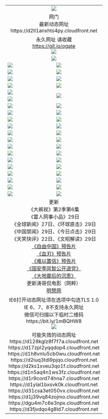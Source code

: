 ﻿<table>
  <tr></tr>
  <tr><td colspan=2 align=center><img src="https://d2ll1anxhts4py.cloudfront.net/Up/oGate.jpg" /></td></tr>
  <tr><td colspan=2 align=center>网门<br>最新动态网址
<br>https://d2ll1anxhts4py.cloudfront.net
    </td>
  </tr>
  <tr>
    <td colspan=2 align=center>永久网址 请收藏<br/><a href="https://git.io/ogate" target="_blank">https://git.io/ogate</a><br/><a href="https://d2ll1anxhts4py.cloudfront.net/Up/0WMGDL2.png" target="_blank"><img src="https://d2ll1anxhts4py.cloudfront.net/Up/0WMGD2.png"/></a></td>
    <!--td align=center>临时网址 微信用<br/><a href="https://bit.ly/1mBQHW8" target="_blank">https://bit.ly/1mBQHW8</a><br/><a href="https://d2ll1anxhts4py.cloudfront.net/Up/0WMGDL3.png" target="_blank"><img src="https://d2ll1anxhts4py.cloudfront.net/Up/0WMGD3.png"/></a></td-->
  </tr>
  <tr>
    <td colspan=2 align=center><a href="https://d2ll1anxhts4py.cloudfront.net/ogUP.aspx?name=0oGate.apk" target="_blank"><img src="https://d2ll1anxhts4py.cloudfront.net/Up/0WMAZ.jpg" /></a></td>
  </tr>
  <tr>
    <td><a href="https://d2ll1anxhts4py.cloudfront.net/ogNice.aspx" target="_blank"><img src="https://d2ll1anxhts4py.cloudfront.net/Up/0WCYY.jpg" /></a></td>
    <td><a href="https://d2ll1anxhts4py.cloudfront.net/onCO.aspx?ob=600%E4%BA%8B%E7%89%A9&op=%E5%A2%9E%E5%88%A0%E6%94%B9&args=WH1~%23%E7%B1%BB%E5%9E%8B6%E6%96%B0%E9%97%BB%7c%23%E7%B1%BB%E5%9E%8B6%E8%AF%84%E8%AE%BA&mode=" target="_blank"><img src="https://d2ll1anxhts4py.cloudfront.net/Up/0WZTT.jpg" /></a></td> 
  </tr>
  <tr>
    <td><a href="https://d2ll1anxhts4py.cloudfront.net/ogDY.aspx" target="_blank"><img src="https://d2ll1anxhts4py.cloudfront.net/Up/0FK.jpg" /></a></td>
    <td><a href="https://d2ll1anxhts4py.cloudfront.net/ogST.aspx" target="_blank"><img src="https://d2ll1anxhts4py.cloudfront.net/Up/0ST.jpg" /></a></td> 
  </tr>
  <tr>
    <!--td rowspan=2><a href="https://d2ll1anxhts4py.cloudfront.net/ogUP.aspx?name=WJ.mp4&count=T:1,480P:1" target="_blank"><img src="https://d2ll1anxhts4py.cloudfront.net/Up/WJ.jpg" /></a></td-->
    <td><a href="https://d2ll1anxhts4py.cloudfront.net/ogUP.aspx?name=11DKC.mp4&count=T:2,2:6,1:16" target="_blank"><img src="https://d2ll1anxhts4py.cloudfront.net/Up/11DKC.jpg" /></a></td> 
    <td><div><a href="https://d2ll1anxhts4py.cloudfront.net/ogUP.aspx?name=LRWS.mp4&count=7B:8,6B:44,5A:10,5B:35,4A:14,4B:19,3A:10,3B:26,2A:16,2B:21,1A:23,1B:29&current=7B:8" target="_blank"><img src="https://d2ll1anxhts4py.cloudfront.net/Up/LRWS.jpg" /></a></td>
   </tr>
  <tr>
    <td><a href="https://d2ll1anxhts4py.cloudfront.net/ogUP.aspx?name=LRSH.mp4&count=W:13,2:10" target="_blank"><img src="https://d2ll1anxhts4py.cloudfront.net/Up/LRSH.jpg" /></a></td>
    <td><a href="https://d2ll1anxhts4py.cloudfront.net/ogUP.aspx?name=BYWXY.mp4" target="_blank"><img src="https://d2ll1anxhts4py.cloudfront.net/Up/BYWXY.jpg" /></a></td>
  </tr>
  <tr>
    <td><a href="https://d2ll1anxhts4py.cloudfront.net/ogUP.aspx?name=JQR.mp4&count=2" target="_blank"><img src="https://d2ll1anxhts4py.cloudfront.net/Up/JQR.jpg" /></a></td>   
    <td rowspan=2><a href="https://d2ll1anxhts4py.cloudfront.net/ogUP.aspx?name=JP.mp4&count=9" target="_blank"><img src="https://d2ll1anxhts4py.cloudfront.net/Up/JP.jpg" /></td>
  </tr>
  <tr>
    <td><a href="https://d2ll1anxhts4py.cloudfront.net/ogUP.aspx?name=WH.mp4" target="_blank"><img src="https://d2ll1anxhts4py.cloudfront.net/Up/WH.jpg" /></a></td>
  </tr>
  <tr>
    <td><a href="https://d2ll1anxhts4py.cloudfront.net/ogUP.aspx?name=SSZJ.mp4&count=SP:6,480P:8" target="_blank"><img src="https://d2ll1anxhts4py.cloudfront.net/Up/SSZJ.jpg" /></a></td>
    <td><a href="https://d2ll1anxhts4py.cloudfront.net/ogUP.aspx?name=ZY.mp4&count=2015:16" target="_blank"><img src="https://d2ll1anxhts4py.cloudfront.net/Up/ZY.jpg" /></a</td>
  </tr>
  <tr>
    <td><a href="https://d2ll1anxhts4py.cloudfront.net/ogUP.aspx?name=XTFY.mp4&count=B:2,A:24" target="_blank"><img src="https://d2ll1anxhts4py.cloudfront.net/Up/XTFY.jpg" /></a></td>
    <td><a href="https://d2ll1anxhts4py.cloudfront.net/ogUP.aspx?name=1XQK.mp4&count=13" target="_blank"><img src="https://d2ll1anxhts4py.cloudfront.net/Up/1XQK.jpg" /></a</td>
  </tr>
  <tr>
    <td><a href="https://d2ll1anxhts4py.cloudfront.net/ogUP.aspx?name=1LYF.mp4&count=2" target="_blank"><img src="https://d2ll1anxhts4py.cloudfront.net/Up/1LYF0.jpg" /></a></td>
    <td><a href="https://d2ll1anxhts4py.cloudfront.net/ogUP.aspx?name=1ZGC.mp4&count=6" target="_blank"><img src="https://d2ll1anxhts4py.cloudfront.net/Up/1ZGC0.jpg" /></a></td>
  </tr>
  <tr>
    <td><a href="https://d2ll1anxhts4py.cloudfront.net/ogUP.aspx?name=1ZKM.mp4&count=3&current=3" target="_blank"><img src="https://d2ll1anxhts4py.cloudfront.net/Up/1ZKM0.jpg" /></a></td>  
    <td><a href="https://d2ll1anxhts4py.cloudfront.net/ogUP.aspx?name=1WWY.mp4&count=6&current=6" target="_blank"><img src="https://d2ll1anxhts4py.cloudfront.net/Up/1WWY0.jpg" /></a></td>
  </tr>
  <tr>
    <td><a href="https://d2ll1anxhts4py.cloudfront.net/ogUP.aspx?name=10JGY.mp4&count=3" target="_blank"><img src="https://d2ll1anxhts4py.cloudfront.net/Up/10JGY0.jpg" /></a></td>
    <td><a href="https://d2ll1anxhts4py.cloudfront.net/ogUP.aspx?name=10CYS.mp4&count=2" target="_blank"><img src="https://d2ll1anxhts4py.cloudfront.net/Up/10CYS0.jpg" /></a></td>
  </tr>
  <tr>
    <td><a href="https://d2ll1anxhts4py.cloudfront.net/ogUP.aspx?name=4SQQ.mp4&count=201602:20,201601:21&current=201602:20" target="_blank"><img src="https://d2ll1anxhts4py.cloudfront.net/Up/4SQQ0.jpg"/></a></td>
    <td><a href="https://d2ll1anxhts4py.cloudfront.net/ogUP.aspx?name=4SHQ.mp4&count=201602:27,201601:28&current=201602:27" target="_blank"><img src="https://d2ll1anxhts4py.cloudfront.net/Up/4SHQ0.jpg"/></a></td>
  </tr>
  <tr>
    <td><a href="https://d2ll1anxhts4py.cloudfront.net/ogUP.aspx?name=4SZG.mp4&count=201602:21,201601:23&current=201602:21" target="_blank"><img src="https://d2ll1anxhts4py.cloudfront.net/Up/4SZG0.jpg"/></a></td>
    <td><a href="https://d2ll1anxhts4py.cloudfront.net/ogUP.aspx?name=4SDJ.mp4&count=201602A:24,201602B:7,201601A:48,201601B:6&current=201602A:24" target="_blank"><img src="https://d2ll1anxhts4py.cloudfront.net/Up/4SDJ0.jpg"/></a></td>
  </tr>
  <tr>
    <td><a href="https://d2ll1anxhts4py.cloudfront.net/ogUP.aspx?name=4CTX.mp4&count=201602:3,201601:4&current=201602:3" target="_blank"><img src="https://d2ll1anxhts4py.cloudfront.net/Up/4CTX0.jpg"/></a></td>
    <td><a href="https://d2ll1anxhts4py.cloudfront.net/ogUP.aspx?name=4CWZ.mp4&count=201602:4,201601:4&current=201602:4" target="_blank"><img src="https://d2ll1anxhts4py.cloudfront.net/Up/4CWZ0.jpg"/></a></td>
  </tr>
  <tr>
    <td><a href="https://d2ll1anxhts4py.cloudfront.net/onUP.aspx?name=https://dwsfx5awq5vcc.cloudfront.net/" target="_blank"><img src="https://d2ll1anxhts4py.cloudfront.net/Up/0DTW.jpg"/></a></td>
    <td><a href="https://d2ll1anxhts4py.cloudfront.net/onUP.aspx?name=https://d240ns8up8earz.cloudfront.net/acenter/" target="_blank"><img src="https://d2ll1anxhts4py.cloudfront.net/Up/0TDW.jpg" /></a></td>
  </tr>
  <tr>
    <td><a href="https://d2ll1anxhts4py.cloudfront.net/onUP.aspx?name=https://d4508d6vomz2p.cloudfront.net/gb/nsc413.htm" target="_blank"><img src="https://d2ll1anxhts4py.cloudfront.net/Up/0DJY.jpg" /></a></td>
    <td><a href="https://d2ll1anxhts4py.cloudfront.net/onUP.aspx?name=https://d3bxwq7vzudb5l.cloudfront.net/xtr/gb/prog204.html" target="_blank"><img src="https://d2ll1anxhts4py.cloudfront.net/Up/0XTR.jpg" /></a></td>
  </tr>
  <tr>
    <td><a href="https://d2ll1anxhts4py.cloudfront.net/onUP.aspx?name=https://d3aj00iefsmfgc.cloudfront.net/" target="_blank"><img src="https://d2ll1anxhts4py.cloudfront.net/Up/0MHW.jpg" /></a></td>
    <td><a href="https://d2ll1anxhts4py.cloudfront.net/onUP.aspx?name=https://d1lcj91uv80klr.cloudfront.net/" target="_blank"><img src="https://d2ll1anxhts4py.cloudfront.net/Up/0ZJW.jpg" /></a></td>
  </tr>
  <tr>
    <td><a href="https://d2ll1anxhts4py.cloudfront.net/ogUP.aspx?name=0FG.zip" target="_blank"><img src="https://d2ll1anxhts4py.cloudfront.net/Up/0FG.jpg" /></a></td>
    <td><a href="https://d2ll1anxhts4py.cloudfront.net/ogUP.aspx?name=0FGA.apk" target="_blank"><img src="https://d2ll1anxhts4py.cloudfront.net/Up/0FGA.jpg" /></a></td>
  </tr>
  <tr>
    <td><a href="https://d2ll1anxhts4py.cloudfront.net/ogUP.aspx?name=0U.zip" target="_blank"><img src="https://d2ll1anxhts4py.cloudfront.net/Up/0U.jpg" /></a></td>
    <td><a href="https://d2ll1anxhts4py.cloudfront.net/ogUP.aspx?name=0UA.apk" target="_blank"><img src="https://d2ll1anxhts4py.cloudfront.net/Up/0UA.jpg" /></a></td>
  </tr>
  <tr>
    <td><a href="https://d2ll1anxhts4py.cloudfront.net/ogUP.aspx?name=0iPPOTV.zip" target="_blank"><img src="https://d2ll1anxhts4py.cloudfront.net/Up/0iPPOTV.jpg" /></a></td>
    <td><a href="https://d2ll1anxhts4py.cloudfront.net/ogUP.aspx?name=0iNTD.apk" target="_blank"><img src="https://d2ll1anxhts4py.cloudfront.net/Up/0iNTD.jpg" /></a></td>
  </tr>
  <tr>
    <td colspan=2 align=center>更新<br>
      《大裤衩》第2季第6集<br>
      《雷人网事小品》29日<br>
      《全球新闻》27日、《环球直击》29日<br>
      《中国禁闻》29日、《今日点击》29日<br>
      《天笑快评》22日、《文昭解读》29日<br>
      <a href="https://d2ll1anxhts4py.cloudfront.net/ogUP.aspx?name=11ZYZG0.mp4" target="_blank">《自由中国》预告片</a><br>
      <a href="https://d2ll1anxhts4py.cloudfront.net/ogUP.aspx?name=11XR.mp4" target="_blank">《血刃》预告片</a><br>
      <a href="https://d2ll1anxhts4py.cloudfront.net/ogUP.aspx?name=11NYZX.mp4&count=2" target="_blank">《难以置信》预告片</a><br>
      <a href="https://d2ll1anxhts4py.cloudfront.net/ogUP.aspx?name=4LFZ.mp4" target="_blank">《国安李凤智公开退党》</a><br>
      <a href="https://d2ll1anxhts4py.cloudfront.net/ogUP.aspx?name=4DDZHDCS.mp4" target="_blank">《大地震后的沉思》</a><br>
      更新涛哥侃电影（网粹）<br>
      <a href="https://d2ll1anxhts4py.cloudfront.net/onUP.aspx?name=https://www.minghui.org/" target="_blank">明慧网</a></td>
    </td>
  </tr>
  <tr>
    <td colspan=2 align=center>IE6打开动态网址须在选项中勾选TLS 1.0<br/>IE 6、7、8不支持永久网址<br/>
      微信可扫描以下临时二维码<br/>https://bit.ly/1mBQHW8<br/><a href="https://d2ll1anxhts4py.cloudfront.net/Up/0WMGDL3.png" target="_blank"><img src="https://d2ll1anxhts4py.cloudfront.net/Up/0WMGD3.png"/></a><br>
  </tr>
  <tr>
    <td colspan=2 align=center>可能失效的动态网址
<br>https://d128kglz8f7f7a.cloudfront.net
<br>https://d17zpl2yqqdop4.cloudfront.net
<br>https://d1h8vnlu5cb0wu.cloudfront.net
<br>https://d2iuq3tdl9pjqo.cloudfront.net
<br>https://d2ks1xveu3qo1f.cloudfront.net
<br>https://d1n5aq4n1ws3fz.cloudfront.net
<br>https://d1r9cord74hna7.cloudfront.net
<br>https://d1ylal1bxsvk0k.cloudfront.net
<br>https://d31csa3et050vx.cloudfront.net
<br>https://d1j39vq84zojmo.cloudfront.net
<br>https://dgu4m7c6e3npx.cloudfront.net
<br>https://d3fjvdqo4g8ld7.cloudfront.net
    </td>
  </tr>
</table>
